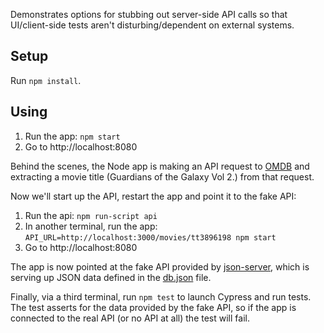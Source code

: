 Demonstrates options for stubbing out server-side API calls so that UI/client-side tests aren't disturbing/dependent on external systems.

## Setup

Run `npm install`.

## Using

1. Run the app: `npm start`
1. Go to http://localhost:8080

Behind the scenes, the Node app is making an API request to [OMDB](http://www.omdbapi.com) and extracting a movie title (Guardians of the Galaxy Vol 2.) from that request.

Now we'll start up the API, restart the app and point it to the fake API:

1. Run the api: `npm run-script api`
1. In another terminal, run the app: `API_URL=http://localhost:3000/movies/tt3896198 npm start`
1. Go to http://localhost:8080

The app is now pointed at the fake API provided by [json-server](https://github.com/typicode/json-server/), which is serving up JSON data defined in the [db.json](https://github.com/kadams54/stub-api-demo/blob/master/db.json) file.

Finally, via a third terminal, run `npm test` to launch Cypress and run tests. The test asserts for the data provided by the fake API, so if the app is connected to the real API (or no API at all) the test will fail.